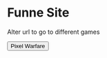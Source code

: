 <!DOCTYPE html>
<html>
<body>
<h1>Funne Site</h1>
<p>Alter url to go to different games</p>
</body>
</html>

<button id="btn_click">Pixel Warfare</button>
<script>
$('#btn_click').on('click', function() { window.location = 'https://uitimate.github.io/pw'; });
</script>
